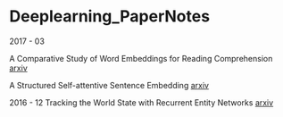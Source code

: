 # Deeplearning_PaperNotes

2017 - 03

A Comparative Study of Word Embeddings for Reading Comprehension [arxiv](https://arxiv.org/abs/1703.00993)

A Structured Self-attentive Sentence Embedding [arxiv](https://arxiv.org/abs/1703.03130)


2016 - 12
Tracking the World State with Recurrent Entity Networks [arxiv](https://arxiv.org/abs/1612.03969)
